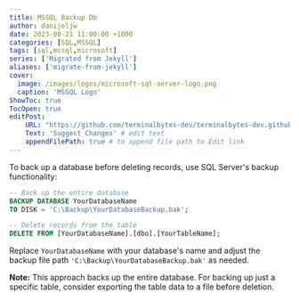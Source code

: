 ```yaml
---
title: MSSQL Backup Db
author: danijeljw
date: 2023-08-21 11:00:00 +1000
categories: [SQL,MSSQL]
tags: [sql,mssql,microsoft]
series: ['Migrated from Jekyll']
aliases: ['migrate-from-jekyll']
cover:
  image: /images/logos/microsoft-sql-server-logo.png
  caption: 'MSSQL Logo'
ShowToc: true
TocOpen: true
editPost:
    URL: "https://github.com/terminalbytes-dev/terminalbytes-dev.github.io/tree/main/content"
    Text: 'Suggest Changes' # edit text
    appendFilePath: true # to append file path to Edit link
---
```


To back up a database before deleting records, use SQL Server's backup functionality:

```sql
-- Back up the entire database
BACKUP DATABASE YourDatabaseName
TO DISK = 'C:\Backup\YourDatabaseBackup.bak';

-- Delete records from the table
DELETE FROM [YourDatabaseName].[dbo].[YourTableName];
```

Replace `YourDatabaseName` with your database's name and adjust the backup file path `'C:\Backup\YourDatabaseBackup.bak'` as needed.

**Note:** This approach backs up the entire database. For backing up just a specific table, consider exporting the table data to a file before deletion.